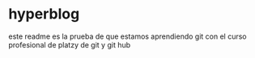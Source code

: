 # hyperblog
este readme es la prueba de que estamos aprendiendo git con el curso profesional de platzy de git y git hub 
